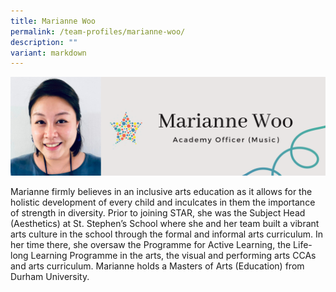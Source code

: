 ```yaml
---
title: Marianne Woo
permalink: /team-profiles/marianne-woo/
description: ""
variant: markdown
---
```

![](/images/Profile%20Pictures/17.png)

Marianne firmly believes in an inclusive arts education as it allows for the holistic development of every child and inculcates in them the importance of strength in diversity. Prior to joining STAR, she was the Subject Head (Aesthetics) at St. Stephen’s School where she and her team built a vibrant arts culture in the school through the formal and informal arts curriculum. In her time there, she oversaw the Programme for Active Learning, the Life-long Learning Programme in the arts, the visual and performing arts CCAs and arts curriculum. Marianne holds a Masters of Arts (Education) from Durham University.